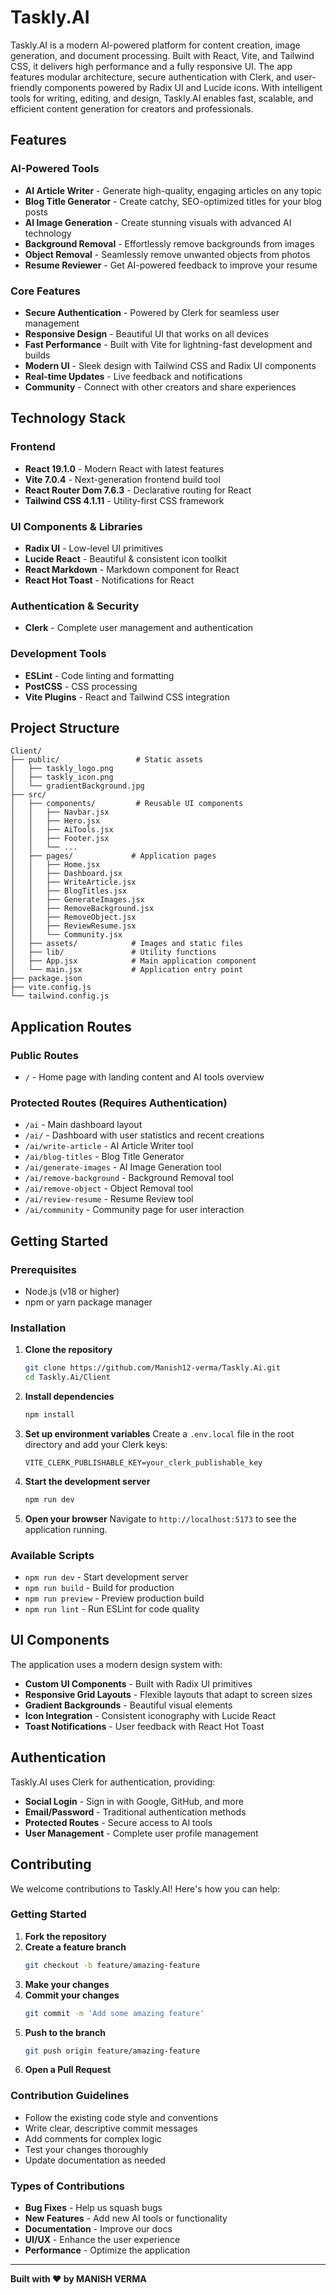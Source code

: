 # Taskly.AI 


Taskly.AI is a modern AI-powered platform for content creation, image generation, and document processing. Built with React, Vite, and Tailwind CSS, it delivers high performance and a fully responsive UI. The app features modular architecture, secure authentication with Clerk, and user-friendly components powered by Radix UI and Lucide icons. With intelligent tools for writing, editing, and design, Taskly.AI enables fast, scalable, and efficient content generation for creators and professionals.


##  Features

### AI-Powered Tools
- **AI Article Writer** - Generate high-quality, engaging articles on any topic
- **Blog Title Generator** - Create catchy, SEO-optimized titles for your blog posts
- **AI Image Generation** - Create stunning visuals with advanced AI technology
- **Background Removal** - Effortlessly remove backgrounds from images
- **Object Removal** - Seamlessly remove unwanted objects from photos
- **Resume Reviewer** - Get AI-powered feedback to improve your resume

### Core Features
-  **Secure Authentication** - Powered by Clerk for seamless user management
-  **Responsive Design** - Beautiful UI that works on all devices
-  **Fast Performance** - Built with Vite for lightning-fast development and builds
-  **Modern UI** - Sleek design with Tailwind CSS and Radix UI components
-  **Real-time Updates** - Live feedback and notifications
-  **Community** - Connect with other creators and share experiences

##  Technology Stack

### Frontend
- **React 19.1.0** - Modern React with latest features
- **Vite 7.0.4** - Next-generation frontend build tool
- **React Router Dom 7.6.3** - Declarative routing for React
- **Tailwind CSS 4.1.11** - Utility-first CSS framework

### UI Components & Libraries
- **Radix UI** - Low-level UI primitives
- **Lucide React** - Beautiful & consistent icon toolkit
- **React Markdown** - Markdown component for React
- **React Hot Toast** - Notifications for React

### Authentication & Security
- **Clerk** - Complete user management and authentication

### Development Tools
- **ESLint** - Code linting and formatting
- **PostCSS** - CSS processing
- **Vite Plugins** - React and Tailwind CSS integration

##  Project Structure

```
Client/
├── public/                 # Static assets
│   ├── taskly_logo.png
│   ├── taskly_icon.png
│   └── gradientBackground.jpg
├── src/
│   ├── components/         # Reusable UI components
│   │   ├── Navbar.jsx
│   │   ├── Hero.jsx
│   │   ├── AiTools.jsx
│   │   ├── Footer.jsx
│   │   └── ...
│   ├── pages/             # Application pages
│   │   ├── Home.jsx
│   │   ├── Dashboard.jsx
│   │   ├── WriteArticle.jsx
│   │   ├── BlogTitles.jsx
│   │   ├── GenerateImages.jsx
│   │   ├── RemoveBackground.jsx
│   │   ├── RemoveObject.jsx
│   │   ├── ReviewResume.jsx
│   │   └── Community.jsx
│   ├── assets/            # Images and static files
│   ├── lib/               # Utility functions
│   ├── App.jsx            # Main application component
│   └── main.jsx           # Application entry point
├── package.json
├── vite.config.js
└── tailwind.config.js
```

##  Application Routes

### Public Routes
- `/` - Home page with landing content and AI tools overview

### Protected Routes (Requires Authentication)
- `/ai` - Main dashboard layout
- `/ai/` - Dashboard with user statistics and recent creations
- `/ai/write-article` - AI Article Writer tool
- `/ai/blog-titles` - Blog Title Generator
- `/ai/generate-images` - AI Image Generation tool
- `/ai/remove-background` - Background Removal tool
- `/ai/remove-object` - Object Removal tool
- `/ai/review-resume` - Resume Review tool
- `/ai/community` - Community page for user interaction

##  Getting Started

### Prerequisites
- Node.js (v18 or higher)
- npm or yarn package manager

### Installation

1. **Clone the repository**
   ```bash
   git clone https://github.com/Manish12-verma/Taskly.Ai.git
   cd Taskly.Ai/Client
   ```

2. **Install dependencies**
   ```bash
   npm install
   ```

3. **Set up environment variables**
   Create a `.env.local` file in the root directory and add your Clerk keys:
   ```env
   VITE_CLERK_PUBLISHABLE_KEY=your_clerk_publishable_key
   ```

4. **Start the development server**
   ```bash
   npm run dev
   ```

5. **Open your browser**
   Navigate to `http://localhost:5173` to see the application running.

### Available Scripts

- `npm run dev` - Start development server
- `npm run build` - Build for production
- `npm run preview` - Preview production build
- `npm run lint` - Run ESLint for code quality

##  UI Components

The application uses a modern design system with:
- **Custom UI Components** - Built with Radix UI primitives
- **Responsive Grid Layouts** - Flexible layouts that adapt to screen sizes
- **Gradient Backgrounds** - Beautiful visual elements
- **Icon Integration** - Consistent iconography with Lucide React
- **Toast Notifications** - User feedback with React Hot Toast

##  Authentication

Taskly.AI uses Clerk for authentication, providing:
- **Social Login** - Sign in with Google, GitHub, and more
- **Email/Password** - Traditional authentication methods
- **Protected Routes** - Secure access to AI tools
- **User Management** - Complete user profile management

##  Contributing

We welcome contributions to Taskly.AI! Here's how you can help:

### Getting Started
1. **Fork the repository**
2. **Create a feature branch**
   ```bash
   git checkout -b feature/amazing-feature
   ```
3. **Make your changes**
4. **Commit your changes**
   ```bash
   git commit -m 'Add some amazing feature'
   ```
5. **Push to the branch**
   ```bash
   git push origin feature/amazing-feature
   ```
6. **Open a Pull Request**

### Contribution Guidelines
- Follow the existing code style and conventions
- Write clear, descriptive commit messages
- Add comments for complex logic
- Test your changes thoroughly
- Update documentation as needed

### Types of Contributions
-  **Bug Fixes** - Help us squash bugs
-  **New Features** - Add new AI tools or functionality
-  **Documentation** - Improve our docs
-  **UI/UX** - Enhance the user experience
-  **Performance** - Optimize the application


---

**Built with ❤️ by MANISH VERMA**

